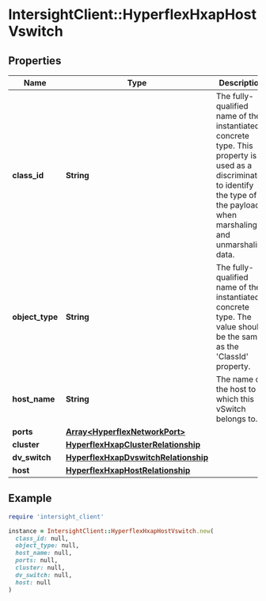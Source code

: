 # IntersightClient::HyperflexHxapHostVswitch

## Properties

| Name | Type | Description | Notes |
| ---- | ---- | ----------- | ----- |
| **class_id** | **String** | The fully-qualified name of the instantiated, concrete type. This property is used as a discriminator to identify the type of the payload when marshaling and unmarshaling data. | [default to &#39;hyperflex.HxapHostVswitch&#39;] |
| **object_type** | **String** | The fully-qualified name of the instantiated, concrete type. The value should be the same as the &#39;ClassId&#39; property. | [default to &#39;hyperflex.HxapHostVswitch&#39;] |
| **host_name** | **String** | The name of the host to which this vSwitch belongs to. | [optional] |
| **ports** | [**Array&lt;HyperflexNetworkPort&gt;**](HyperflexNetworkPort.md) |  | [optional] |
| **cluster** | [**HyperflexHxapClusterRelationship**](HyperflexHxapClusterRelationship.md) |  | [optional] |
| **dv_switch** | [**HyperflexHxapDvswitchRelationship**](HyperflexHxapDvswitchRelationship.md) |  | [optional] |
| **host** | [**HyperflexHxapHostRelationship**](HyperflexHxapHostRelationship.md) |  | [optional] |

## Example

```ruby
require 'intersight_client'

instance = IntersightClient::HyperflexHxapHostVswitch.new(
  class_id: null,
  object_type: null,
  host_name: null,
  ports: null,
  cluster: null,
  dv_switch: null,
  host: null
)
```

